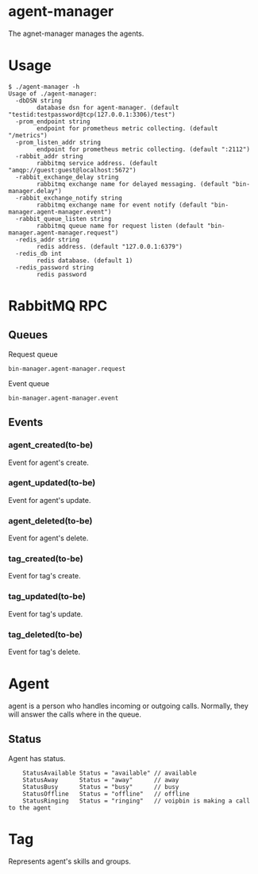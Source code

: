 # agent-manager
The agnet-manager manages the agents.

# Usage
```
$ ./agent-manager -h
Usage of ./agent-manager:
  -dbDSN string
        database dsn for agent-manager. (default "testid:testpassword@tcp(127.0.0.1:3306)/test")
  -prom_endpoint string
        endpoint for prometheus metric collecting. (default "/metrics")
  -prom_listen_addr string
        endpoint for prometheus metric collecting. (default ":2112")
  -rabbit_addr string
        rabbitmq service address. (default "amqp://guest:guest@localhost:5672")
  -rabbit_exchange_delay string
        rabbitmq exchange name for delayed messaging. (default "bin-manager.delay")
  -rabbit_exchange_notify string
        rabbitmq exchange name for event notify (default "bin-manager.agent-manager.event")
  -rabbit_queue_listen string
        rabbitmq queue name for request listen (default "bin-manager.agent-manager.request")
  -redis_addr string
        redis address. (default "127.0.0.1:6379")
  -redis_db int
        redis database. (default 1)
  -redis_password string
        redis password
```

# RabbitMQ RPC

## Queues
Request queue
```
bin-manager.agent-manager.request
```

Event queue
```
bin-manager.agent-manager.event
```

## Events

### agent_created(to-be)
Event for agent's create.

### agent_updated(to-be)
Event for agent's update.

### agent_deleted(to-be)
Event for agent's delete.

### tag_created(to-be)
Event for tag's create.

### tag_updated(to-be)
Event for tag's update.

### tag_deleted(to-be)
Event for tag's delete.

# Agent
agent is a person who handles incoming or outgoing calls. Normally, they will answer the calls where in the queue.

## Status
Agent has status.

```
	StatusAvailable Status = "available" // available
	StatusAway      Status = "away"      // away
	StatusBusy      Status = "busy"      // busy
	StatusOffline   Status = "offline"   // offline
	StatusRinging   Status = "ringing"   // voipbin is making a call to the agent
```

# Tag
Represents agent's skills and groups.

